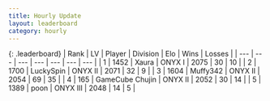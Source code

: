 ```yaml
---
title: Hourly Update
layout: leaderboard
category: hourly
---
```


{: .leaderboard}
| Rank | LV | Player | Division | Elo | Wins | Losses |
| --- | --- | --- | --- | --- | --- | --- |
| <span data-change="0">1</span> | 1452 | <span title="ID: 200908">Xaura</span> | ONYX I | <span data-change="3">2075</span> | <span data-change="1">30</span> | <span data-change="1">10</span> |
| <span data-change="0">2</span> | 1700 | <span title="ID: 498412">LuckySpin</span> | ONYX II | <span data-change="0">2071</span> | <span data-change="0">32</span> | <span data-change="0">9</span> |
| <span data-change="0">3</span> | 1604 | <span title="ID: 720567">Muffy342</span> | ONYX II | <span data-change="0">2054</span> | <span data-change="0">69</span> | <span data-change="0">35</span> |
| <span data-change="0">4</span> | 165 | <span title="ID: 754306">GameCube Chujin</span> | ONYX II | <span data-change="0">2052</span> | <span data-change="0">30</span> | <span data-change="0">14</span> |
| <span data-change="0">5</span> | 1389 | <span title="ID: 540690">poon</span> | ONYX III | <span data-change="15">2048</span> | <span data-change="1">14</span> | <span data-change="0">5</span> |